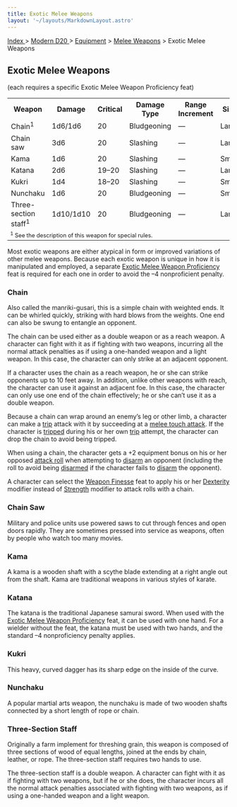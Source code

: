 ```yaml
---
title: Exotic Melee Weapons
layout: '~/layouts/MarkdownLayout.astro'
---
```


[ Index ](/) > [ Modern D20 ](/modern.d20.srd) > [Equipment](/modern.d20.srd/equipment) > [Melee Weapons](/modern.d20.srd/equipment/weapons.melee) > Exotic Melee Weapons

## Exotic Melee Weapons

(each requires a specific Exotic Melee Weapon Proficiency feat)


<table> <tr><th> Weapon</th><th> Damage</th><th> Critical</th><th> Damage Type</th><th> Range Increment</th><th> Size</th><th> Weight</th><th> Purchase DC</th><th> Restriction </th></tr> <tr><td> Chain<sup>1</sup></td><td> 1d6/1d6</td><td> 20</td><td> Bludgeoning</td><td> —</td><td> Large</td><td> 5 lb.</td><td> 5</td><td> — </td></tr> <tr><td> Chain saw</td><td> 3d6</td><td> 20</td><td> Slashing</td><td> —</td><td> Large</td><td> 10 lb.</td><td> 9</td><td> — </td></tr> <tr><td> Kama</td><td> 1d6</td><td> 20</td><td> Slashing</td><td> —</td><td> Small</td><td> 2 lb.</td><td> 5</td><td> — </td></tr> <tr><td> Katana</td><td> 2d6</td><td> 19–20</td><td> Slashing</td><td> —</td><td> Large</td><td> 6 lb.</td><td> 12</td><td> — </td></tr> <tr><td> Kukri</td><td> 1d4</td><td> 18–20</td><td> Slashing</td><td> —</td><td> Small</td><td> 1 lb.</td><td> 5</td><td> — </td></tr> <tr><td> Nunchaku</td><td> 1d6</td><td> 20</td><td> Bludgeoning</td><td> —</td><td> Small</td><td> 2 lb.</td><td> 3</td><td> — </td></tr> <tr><td> Three-section staff<sup>1</sup></td><td> 1d10/1d10</td><td> 20</td><td> Bludgeoning</td><td> —</td><td> Large</td><td> 3 lb.</td><td> 4</td><td> — </td></tr> <tr><td colspan="9" style="text-align: left; font-size: .8em;"> <sup>1</sup> See the description of this weapon for special rules. </td></tr> </table>


Most exotic weapons are either atypical in form or improved variations of
other melee weapons. Because each exotic weapon is unique in how it is
manipulated and employed, a separate [Exotic Melee Weapon Proficiency](/modern.d20.srd/feats/exotic.melee.weapons.proficiency) feat is
required for each one in order to avoid the –4 nonproficient penalty.

### Chain

Also called the manriki-gusari, this is a simple chain with weighted ends. It
can be whirled quickly, striking with hard blows from the weights. One end can
also be swung to entangle an opponent.

The chain can be used either as a double weapon or as a reach weapon. A
character can fight with it as if fighting with two weapons, incurring all the
normal attack penalties as if using a one-handed weapon and a light weapon. In
this case, the character can only strike at an adjacent opponent.

If a character uses the chain as a reach weapon, he or she can strike
opponents up to 10 feet away. In addition, unlike other weapons with reach,
the character can use it against an adjacent foe. In this case, the character
can only use one end of the chain effectively; he or she can’t use it as a
double weapon.

Because a chain can wrap around an enemy’s leg or other limb, a character can
make a [trip](/modern.d20.srd/combat/trip) attack with it by succeeding at a
[melee touch attack](/modern.d20.srd/combat/attack.actions). If the character
is [tripped](/modern.d20.srd/combat/trip) during his or her own
[trip](/modern.d20.srd/combat/trip) attempt, the character can drop the chain
to avoid being tripped.

When using a chain, the character gets a +2 equipment bonus on his or her
opposed [attack roll](/modern.d20.srd/combat/attack.roll) when attempting to
[disarm](/modern.d20.srd/combat/disarm) an opponent (including the roll to
avoid being [disarmed](/modern.d20.srd/combat/disarm) if the character fails
to [disarm](/modern.d20.srd/combat/disarm) the opponent).

A character can select the [Weapon Finesse](/modern.d20.srd/feats/weapon.finesse) feat to apply his or her
[Dexterity](/modern.d20.srd/basics/ability.scores) modifier instead of
[Strength](/modern.d20.srd/basics/ability.scores) modifier to attack rolls
with a chain.

### Chain Saw

Military and police units use powered saws to cut through fences and open
doors rapidly. They are sometimes pressed into service as weapons, often by
people who watch too many movies.

### Kama

A kama is a wooden shaft with a scythe blade extending at a right angle out
from the shaft. Kama are traditional weapons in various styles of karate.

### Katana

The katana is the traditional Japanese samurai sword. When used with the
[Exotic Melee Weapon Proficiency](/modern.d20.srd/feats/exotic.melee.weapons.proficiency) feat, it
can be used with one hand. For a wielder without the feat, the katana must be
used with two hands, and the standard –4 nonproficiency penalty applies.

### Kukri

This heavy, curved dagger has its sharp edge on the inside of the curve.

### Nunchaku

A popular martial arts weapon, the nunchaku is made of two wooden shafts
connected by a short length of rope or chain.

### Three-Section Staff

Originally a farm implement for threshing grain, this weapon is composed of
three sections of wood of equal lengths, joined at the ends by chain, leather,
or rope. The three-section staff requires two hands to use.

The three-section staff is a double weapon. A character can fight with it as
if fighting with two weapons, but if he or she does, the character incurs all
the normal attack penalties associated with fighting with two weapons, as if
using a one-handed weapon and a light weapon.

